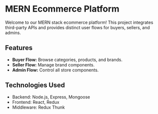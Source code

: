 # MERN Ecommerce Platform

Welcome to our MERN stack ecommerce platform! This project integrates third-party APIs and provides distinct user flows for buyers, sellers, and admins.

## Features

- **Buyer Flow:** Browse categories, products, and brands.
- **Seller Flow:** Manage brand components.
- **Admin Flow:** Control all store components.

## Technologies Used

- Backend: Node.js, Express, Mongoose
- Frontend: React, Redux
- Middleware: Redux Thunk
